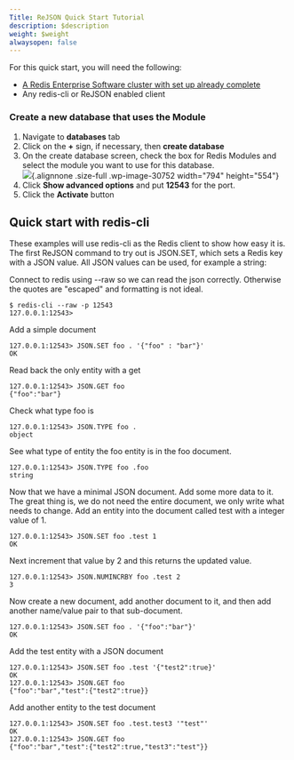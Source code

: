 ```yaml
---
Title: ReJSON Quick Start Tutorial
description: $description
weight: $weight
alwaysopen: false
---
```

For this quick start, you will need the following:

-   [A Redis Enterprise Software cluster with set up already
    complete](/redis-enterprise-documentation/getting-started/quick-setup/)
-   Any redis-cli or ReJSON enabled client

### Create a new database that uses the Module

1.  Navigate to **databases** tab
2.  Click on the **+** sign, if necessary, then **create database**
3.  On the create database screen, check the box for Redis Modules and
    select the module you want to use for this database.\
    ![](/wp-content/uploads/2017/10/create_database-1.png){.alignnone
    .size-full .wp-image-30752 width="794" height="554"}
4.  Click **Show advanced options** and put **12543** for the port.
5.  Click the **Activate** button

Quick start with redis-cli
--------------------------

These examples will use redis-cli as the Redis client to show how easy
it is. The first ReJSON command to try out is JSON.SET, which sets a
Redis key with a JSON value. All JSON values can be used, for example a
string:

Connect to redis using --raw so we can read the json correctly.
Otherwise the quotes are "escaped" and formatting is not ideal.

``` {style="border: 2px solid #ddd; background-color: #333; color: #fff; padding: 10px; -webkit-font-smoothing: auto;"}
$ redis-cli --raw -p 12543
127.0.0.1:12543>
```

Add a simple document

``` {style="border: 2px solid #ddd; background-color: #333; color: #fff; padding: 10px; -webkit-font-smoothing: auto;"}
127.0.0.1:12543> JSON.SET foo . '{"foo" : "bar"}'
OK
```

Read back the only entity with a get

``` {style="border: 2px solid #ddd; background-color: #333; color: #fff; padding: 10px; -webkit-font-smoothing: auto;"}
127.0.0.1:12543> JSON.GET foo
{"foo":"bar"}
```

Check what type foo is

``` {style="border: 2px solid #ddd; background-color: #333; color: #fff; padding: 10px; -webkit-font-smoothing: auto;"}
127.0.0.1:12543> JSON.TYPE foo .
object
```

See what type of entity the foo entity is in the foo document.

``` {style="border: 2px solid #ddd; background-color: #333; color: #fff; padding: 10px; -webkit-font-smoothing: auto;"}
127.0.0.1:12543> JSON.TYPE foo .foo
string
```

Now that we have a minimal JSON document. Add some more data to it. The
great thing is, we do not need the entire document, we only write what
needs to change. Add an entity into the document called test with a
integer value of 1.

``` {style="border: 2px solid #ddd; background-color: #333; color: #fff; padding: 10px; -webkit-font-smoothing: auto;"}
127.0.0.1:12543> JSON.SET foo .test 1
OK
```

Next increment that value by 2 and this returns the updated value.

``` {style="border: 2px solid #ddd; background-color: #333; color: #fff; padding: 10px; -webkit-font-smoothing: auto;"}
127.0.0.1:12543> JSON.NUMINCRBY foo .test 2
3
```

Now create a new document, add another document to it, and then add
another name/value pair to that sub-document.

``` {style="border: 2px solid #ddd; background-color: #333; color: #fff; padding: 10px; -webkit-font-smoothing: auto;"}
127.0.0.1:12543> JSON.SET foo . '{"foo":"bar"}'
OK
```

Add the test entity with a JSON document

``` {style="border: 2px solid #ddd; background-color: #333; color: #fff; padding: 10px; -webkit-font-smoothing: auto;"}
127.0.0.1:12543> JSON.SET foo .test '{"test2":true}'
OK
127.0.0.1:12543> JSON.GET foo
{"foo":"bar","test":{"test2":true}}
```

Add another entity to the test document

``` {style="border: 2px solid #ddd; background-color: #333; color: #fff; padding: 10px; -webkit-font-smoothing: auto;"}
127.0.0.1:12543> JSON.SET foo .test.test3 '"test"'
OK
127.0.0.1:12543> JSON.GET foo
{"foo":"bar","test":{"test2":true,"test3":"test"}}
```
